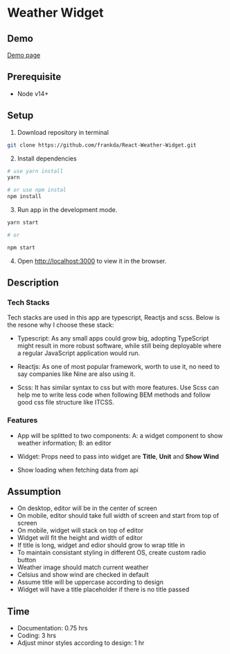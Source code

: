 # Weather Widget

## Demo

[Demo page](https://elastic-cray-4007a8.netlify.app/)

## Prerequisite

- Node v14+
## Setup

1. Download repository in terminal

```bash
git clone https://github.com/frankda/React-Weather-Widget.git
```

2. Install dependencies
```bash
# use yarn install
yarn

# or use npm instal
npm install
```

3. Run app in the development mode.
```bash
yarn start

# or

npm start
```

4. Open [http://localhost:3000](http://localhost:3000) to view it in the browser.

## Description

### Tech Stacks

Tech stacks are used in this app are typescript, Reactjs and scss. Below is the resone why I choose these stack:

- Typescript: As any small apps could grow big, adopting TypeScript might result in more robust software, while still being deployable where a regular JavaScript application would run.

- Reactjs: As one of most popular framework, worth to use it, no need to say companies like Nine are also using it.

- Scss: It has similar syntax to css but with more features. Use Scss can help me to write less code when following BEM methods and follow good css file structure like ITCSS.

### Features

- App will be splitted to two components: A: a widget component to show weather information; B: an editor

- Widget: Props need to pass into widget are **Title**, **Unit** and **Show Wind**

- Show loading when fetching data from api

## Assumption

- On desktop, editor will be in the center of screen
- On mobile, editor should take full width of screen and start from top of screen
- On mobile, widget will stack on top of editor
- Widget will fit the height and width of editor
- If title is long, widget and edior should grow to wrap title in
- To maintain consistant styling in different OS, create custom radio button
- Weather image should match current weather
- Celsius and show wind are checked in default
- Assume title will be uppercase according to design
- Widget will have a title placeholder if there is no title passed

## Time

- Documentation: 0.75 hrs
- Coding: 3 hrs
- Adjust minor styles according to design: 1 hr

